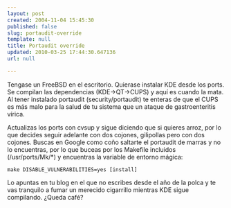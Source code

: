 ```yaml
---
layout: post
created: 2004-11-04 15:45:30
published: false
slug: portaudit-override
template: null
title: Portaudit override
updated: 2010-03-25 17:44:30.647136
url: null

---
```


Tengase un FreeBSD en el escritorio. Quierase instalar KDE desde los ports. Se compilan las dependencias (KDE->QT->CUPS) y aquí es cuando la mata. Al tener instalado portaudit (security/portaudit) te enteras de que el CUPS es más malo para la salud de tu sistema que un ataque de gastroenteritis vírica. 

Actualizas los ports con cvsup y sigue diciendo que si quieres arroz, por lo que decides seguir adelante con dos cojones, gilipollas pero con dos cojones. Buscas en Google como coño saltarte el portaudit de marras y no lo encuentras, por lo que buceas por los Makefile incluidos (/usr/ports/Mk/*) y encuentras la variable de entorno mágica:

`make DISABLE_VULNERABILITIES=yes [install]`

Lo apuntas en tu blog en el que no escribes desde el año de la polca y te vas tranquilo a fumar un merecido cigarrillo mientras KDE sigue compilando. ¿Queda café?



